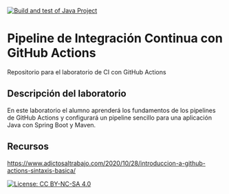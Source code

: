 [![Build and test of Java Project](https://github.com/ETSISI-EMS/ems2023_lab_1_3_ci_github_actions-GuillermoPabloGarro/actions/workflows/main.yml/badge.svg)](https://github.com/ETSISI-EMS/ems2023_lab_1_3_ci_github_actions-GuillermoPabloGarro/actions/workflows/main.yml)

# Pipeline de Integración Continua con GitHub Actions

Repositorio para el laboratorio de CI con GitHub Actions

## Descripción del laboratorio

En este laboratorio el alumno aprenderá los fundamentos de los pipelines de GitHub Actions y configurará un pipeline
sencillo para una aplicación Java con Spring Boot y Maven. 

## Recursos
https://www.adictosaltrabajo.com/2020/10/28/introduccion-a-github-actions-sintaxis-basica/

[![License: CC BY-NC-SA 4.0](https://img.shields.io/badge/License-CC_BY--NC--SA_4.0-lightgrey.svg)](https://creativecommons.org/licenses/by-nc-sa/4.0/)
